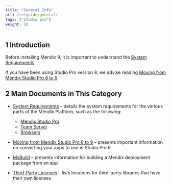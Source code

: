 ```yaml
---
title: "General Info"
url: /refguide/general/
tags: ["studio pro"]
weight: 10
---
```


## 1 Introduction

Before installing Mendix 9, it is important to understand the [System Requirements](/refguide/system-requirements/). 

If you have been using Studio Pro version 8, we advise reading [Moving from Mendix Studio Pro 8 to 9](/refguide/moving-from-8-to-9/).

## 2 Main Documents in This Category

* [System Requirements](/refguide/system-requirements/) – details the system requirements for the various parts of the Mendix Platform, such as the following:

	* [Mendix Studio Pro](/refguide/system-requirements/#sp)
	* [Team Server](/refguide/system-requirements/#ts)
	* [Browsers](/refguide/system-requirements/#browsers)

* [Moving from Mendix Studio Pro 8 to 9](/refguide/moving-from-8-to-9/) – presents important information on converting your apps to use in Studio Pro 9
* [MxBuild](/refguide/mxbuild/) – presents information for building a Mendix deployment package from an app
* [Third-Party Licenses](/refguide/third-party-licenses/) – lists locations for third-party libraries that have their own licenses
